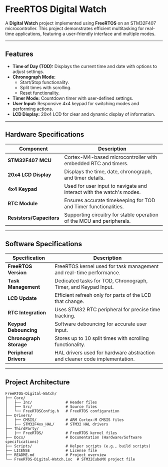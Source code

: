 # FreeRTOS Digital Watch

A **Digital Watch** project implemented using **FreeRTOS** on an STM32F407 microcontroller. This project demonstrates efficient multitasking for real-time applications, featuring a user-friendly interface and multiple modes.

---

## Features
- **Time of Day (TOD):** Displays the current time and date with options to adjust settings.
- **Chronograph Mode:**
  - Start/Stop functionality.
  - Split times with scrolling.
  - Reset functionality.
- **Timer Mode:** Countdown timer with user-defined settings.
- **User Input:** Responsive 4x4 keypad for switching modes and performing actions.
- **LCD Display:** 20x4 LCD for clear and dynamic display of information.

---

## Hardware Specifications
| **Component**        | **Description**                                                                 |
|-----------------------|---------------------------------------------------------------------------------|
| **STM32F407 MCU**     | Cortex-M4-based microcontroller with embedded RTC and timers.                  |
| **20x4 LCD Display**  | Displays the time, date, chronograph, and timer details.                       |
| **4x4 Keypad**        | Used for user input to navigate and interact with the watch's modes.           |
| **RTC Module**        | Ensures accurate timekeeping for TOD and Timer functionalities.                |
| **Resistors/Capacitors** | Supporting circuitry for stable operation of the MCU and peripherals.       |

---

## Software Specifications
| **Specification**        | **Description**                                                                 |
|---------------------------|---------------------------------------------------------------------------------|
| **FreeRTOS Version**      | FreeRTOS kernel used for task management and real-time performance.             |
| **Task Management**       | Dedicated tasks for TOD, Chronograph, Timer, and Keypad Input.                  |
| **LCD Update**            | Efficient refresh only for parts of the LCD that change.                       |
| **RTC Integration**       | Uses STM32 RTC peripheral for precise time tracking.                           |
| **Keypad Debouncing**     | Software debouncing for accurate user input.                                   |
| **Chronograph Storage**   | Stores up to 10 split times with scrolling functionality.                      |
| **Peripheral Drivers**    | HAL drivers used for hardware abstraction and cleaner code implementation.     |

---

## Project Architecture
```plaintext
FreeRTOS-Digital-Watch/
├── Core/
│   ├── Inc/               # Header files
│   ├── Src/               # Source files
│   └── FreeRTOSConfig.h   # FreeRTOS configuration
├── Drivers/
│   ├── CMSIS/             # ARM Cortex-M CMSIS files
│   ├── STM32F4xx_HAL/     # STM32 HAL drivers
├── ThirdParty/
│   ├── FreeRTOS/          # FreeRTOS kernel files
├── Docs/                  # Documentation (Hardware/Software specifications)
├── Scripts/               # Helper scripts (e.g., build scripts)
├── LICENSE                # License file
├── README.md              # Project overview
└── FreeRTOS-Digital-Watch.ioc  # STM32CubeMX project file
